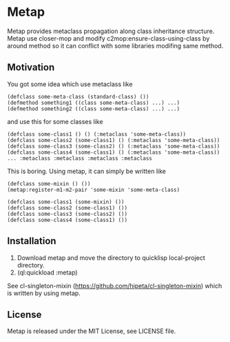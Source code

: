 # Metap

Metap provides metaclass propagation along class inheritance structure.
Metap use closer-mop and modify c2mop:ensure-class-using-class by around method so it can conflict with some libraries modifing same method.

## Motivation

You got some idea which use metaclass like

```
(defclass some-meta-class (standard-class) ())
(defmethod something1 ((class some-meta-class) ...) ...)
(defmethod something2 ((class some-meta-class) ...) ...)
```

and use this for some classes like

```
(defclass some-class1 () () (:metaclass 'some-meta-class))
(defclass some-class2 (some-class1) () (:metaclass 'some-meta-class))
(defclass some-class3 (some-class2) () (:metaclass 'some-meta-class))
(defclass some-class4 (some-class1) () (:metaclass 'some-meta-class))
... :metaclass :metaclass :metaclass :metaclass
```

This is boring.
Using metap, it can simply be written like

```
(defclass some-mixin () ())
(metap:register-m1-m2-pair 'some-mixin 'some-meta-class)

(defclass some-class1 (some-mixin) ())
(defclass some-class2 (some-class1) ())
(defclass some-class3 (some-class2) ())
(defclass some-class4 (some-class1) ())
```

## Installation

1. Download metap and move the directory to quicklisp local-project directory.
1. (ql:quickload :metap)

See cl-singleton-mixin (https://github.com/hipeta/cl-singleton-mixin) which is written by using metap.

## License

Metap is released under the MIT License, see LICENSE file.
